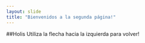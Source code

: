 ```yaml
---
layout: slide
title: "Bienvenidos a la segunda página!"
---
```

##Holis
Utiliza la flecha hacia la izquierda para volver!
